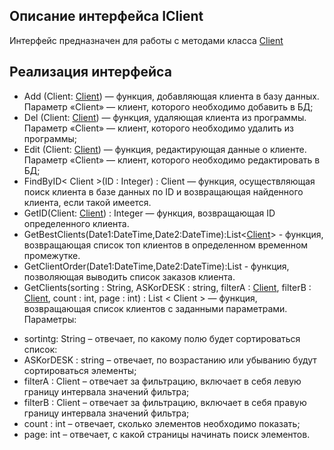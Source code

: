 ## Описание интерфейса IClient
Интерфейс предназначен для работы с методами класса [Client](https://github.com/mrsmyc/itsaboutsmyc/blob/master/Client.md)
## Реализация интерфейса
* Add (Client: [Client](https://github.com/mrsmyc/itsaboutsmyc/blob/master/Client.md)) — функция, добавляющая клиента в базу данных. Параметр «Client» — клиент, которого необходимо добавить в БД;
* Del (Client: [Client](https://github.com/mrsmyc/itsaboutsmyc/blob/master/Client.md)) — функция, удаляющая клиента из программы. Параметр «Client» — клиент, которого необходимо удалить из программы;
* Edit (Client: [Client](https://github.com/mrsmyc/itsaboutsmyc/blob/master/Client.md)) — функция, редактирующая данные о клиенте. Параметр «Client» — клиент, которого необходимо редактировать в БД;
* FindByID< Client >(ID : Integer) : Client — функция, осуществляющая поиск клиента в базе данных по ID и возвращающая найденного клиента, если такой имеется. 
* GetID(Client: [Client](https://github.com/mrsmyc/itsaboutsmyc/blob/master/Client.md)) : Integer — функция, возвращающая ID определенного клиента. 
* GetBestClients(Date1:DateTime,Date2:DateTime):List<[Client](https://github.com/mrsmyc/itsaboutsmyc/blob/master/Client.md)> - функция, возвращающая список топ клиентов в определенном временном промежутке.
* GetClientOrder(Date1:DateTime,Date2:DateTime):List<Order> - функция, позволяющая выводить список заказов клиента.
* GetClients(sorting : String, ASKorDESK : string, filterA : [Client](https://github.com/mrsmyc/itsaboutsmyc/blob/master/Client.md), filterB : [Client](https://github.com/mrsmyc/itsaboutsmyc/blob/master/Client.md), count : int, page : int) : List < Client > — функция, возвращающая список клиентов с заданными параметрами. Параметры: 
-	sortintg: String – отвечает, по какому полю будет сортироваться список:
-	ASKorDESK : string – отвечает, по возрастанию или убыванию будут сортироваться элементы;
-	filterA : Client – отвечает за фильтрацию, включает в себя левую границу интервала значений фильтра;
-	filterB : Client – отвечает за фильтрацию, включает в себя правую границу интервала значений фильтра; 
-	count : int – отвечает, сколько элементов необходимо показать;
-	page: int – отвечает, с какой страницы начинать поиск элементов.
